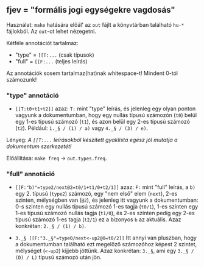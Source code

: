 ## fjev = "formális jogi egységekre vagdosás"

Használat: `make` hatására előál' az `out` fájlt
a könyvtárban található `hu-*` fájlokból.
Az `out`-ot lehet nézegetni.

Kétféle annotációt tartalmaz:
 * "type" = `[[T:...` (csak típusok)
 * "full" = `[[F:...` (teljes leírás)

Az annotációk sosem tartalmaz(hat)nak whitespace-t!
Mindent 0-tól számozunk!

### "type" annotáció

 * `[[T:t0+t1+t2]]`
azaz: `T:` mint "type" leírás,
és jelenleg egy olyan ponton vagyunk a dokumentumban, hogy
egy nullás típusú számozón (`t0`) belül
egy 1-es típusú számozó (`t1`), és azon belül 
egy 2-es típusú számozó (`t2`).
Például: `1._§ / (1) / a)` vagy `4._§ / (3) / e)`.

Lényeg:
_A `[[T:...` leírásokból készített gyaklista egész jól mutatja
 a dokumentum szerkezetét!_

Előállítása: `make freq` -> `out.types.freq`.

### "full" annotáció

 * `[[F:"b)"=type2/next@2=t0/1+t1/0+t2/1]]`
azaz: `F:` mint "full" leírás,
a `b)` egy 2. típusú (`type2`) számozó,
egy "nem első" elem (`next`),
2-es szinten, mélységben van (`@2`),
és jelenleg itt vagyunk a dokumentumban:
0-s szinten egy nullás típusú számozó 1-es tagja (`t0/1`),
1-es szinten egy 1-es típusú számozó nullás tagja (`t1/0`), és 
2-es szinten pedig egy 2-es típusú számozó 1-es tagja (`t2/1`)
ez a bizonyos `b` az aktuális.
Azaz konkrétan: `2._§ / (1) / b)`.

 * `3._§ [[F:"3._§"=type0/next<-up2@0=t0/2]]`
Itt annyi van pluszban, hogy a dokumentumban található
ezt megelőző számozóhoz képest
2 szintet, mélységet (`<-up2`) kijjebb jöttünk.
Azaz konkrétan: `3._§`, ami egy `3._§ / (D) / L)` típusú számozó után jön.

